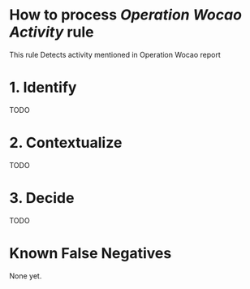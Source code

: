 # How to process *Operation Wocao Activity* rule
This rule Detects activity mentioned in Operation Wocao report

# 1. Identify
TODO

# 2. Contextualize
TODO

# 3. Decide
TODO

# Known False Negatives
None yet.

